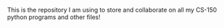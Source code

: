 This is the repository I am using to store and collaborate on all my CS-150 python programs and other files!
